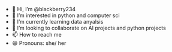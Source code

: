 - 👋 Hi, I’m @blackberry234
- 👀 I’m interested in python and computer sci
- 🌱 I’m currently learning data anyalsis 
- 💞️ I’m looking to collaborate on AI projects and python projects
- 📫 How to reach me 
- 😄 Pronouns: she/ her

<!---
blackberry234/blackberry234 is a ✨ special ✨ repository because its `README.md` (this file) appears on your GitHub profile.
You can click the Preview link to take a look at your changes.
--->
